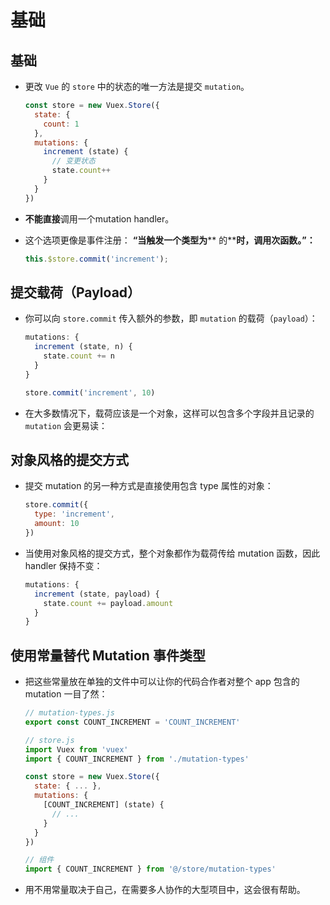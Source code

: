 # 基础

## 基础

*   更改 `Vue` 的 `store` 中的状态的唯一方法是提交 `mutation`。

    ```javascript
    const store = new Vuex.Store({
      state: {
        count: 1
      },
      mutations: {
        increment (state) {
          // 变更状态
          state.count++
        }
      }
    })
    ```

*   **不能直接**调用一个mutation handler。

*   这个选项更像是事件注册： **“当触发一个类型为**\*\*  的\*\*​**时，调用次函数。”：**

    ```javascript
    this.$store.commit('increment');
    ```

## 提交载荷（Payload）

*   你可以向 `store.commit` 传入额外的参数，即 `mutation` 的载荷（`payload`）：

    ```javascript
    mutations: {
      increment (state, n) {
        state.count += n
      }
    }
    ```

    ```javascript
    store.commit('increment', 10)
    ```

*   在大多数情况下，载荷应该是一个对象，这样可以包含多个字段并且记录的 `mutation` 会更易读：

## 对象风格的提交方式

*   提交 mutation 的另一种方式是直接使用包含 type 属性的对象：

    ```javascript
    store.commit({
      type: 'increment',
      amount: 10
    })
    ```

*   当使用对象风格的提交方式，整个对象都作为载荷传给 mutation 函数，因此 handler 保持不变：

    ```javascript
    mutations: {
      increment (state, payload) {
        state.count += payload.amount
      }
    }
    ```

## 使用常量替代 Mutation 事件类型

*   把这些常量放在单独的文件中可以让你的代码合作者对整个 app 包含的 mutation 一目了然：

    ```javascript
    // mutation-types.js
    export const COUNT_INCREMENT = 'COUNT_INCREMENT'
    ```

    ```javascript
    // store.js
    import Vuex from 'vuex'
    import { COUNT_INCREMENT } from './mutation-types'

    const store = new Vuex.Store({
      state: { ... },
      mutations: {
        [COUNT_INCREMENT] (state) {
          // ...
        }
      }
    })
    ```

    ```javascript
    // 组件
    import { COUNT_INCREMENT } from '@/store/mutation-types'
    ```

*   用不用常量取决于自己，在需要多人协作的大型项目中，这会很有帮助。
